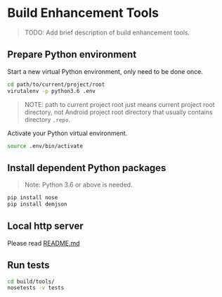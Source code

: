 # Build Enhancement Tools

> TODO: Add brief description of build enhancement tools.

## Prepare Python environment

Start a new virtual Python environment, only need to be done once.

```bash
cd path/to/current/project/root
virutalenv -p python3.6 .env
```

> NOTE: path to current project root just means current project root directory, not Android project root directory that usually contains directory `.repo`.

Activate your Python virtual environment.

```bash
source .env/bin/activate
```

## Install dependent Python packages

> Note: Python 3.6 or above is needed.

```bash
pip install nose
pip install demjson
```

## Local http server

Please read [README.md](./localhttpserver/README.md)

## Run tests

```bash
cd build/tools/
nosetests -v tests
```